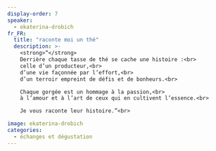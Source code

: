```yaml
---
display-order: 7
speaker:
  - ekaterina-drobich
fr_FR:
  title: "raconte moi un thé"
  description: >-
    <strong>“</strong>
    Derrière chaque tasse de thé se cache une histoire :<br>
    celle d’un producteur,<br>
    d’une vie façonnée par l’effort,<br>
    d’un terroir empreint de défis et de bonheurs.<br>

    Chaque gorgée est un hommage à la passion,<br>
    à l’amour et à l’art de ceux qui en cultivent l’essence.<br>

    Je vous raconte leur histoire.”<br>

image: ekaterina-drobich
categories:
  - échanges et dégustation 
---
```

